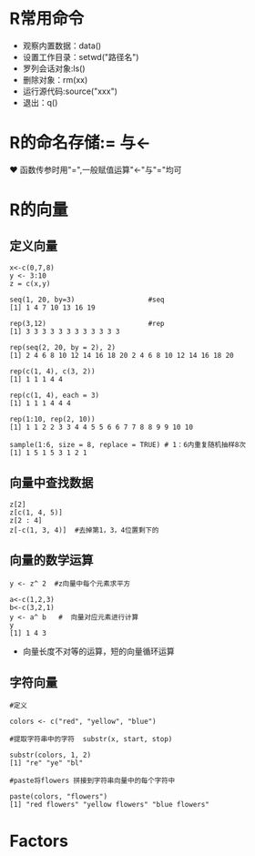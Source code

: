 # R常用命令
- 观察内置数据：data()
- 设置工作目录：setwd("路径名")
- 罗列会话对象:ls()
- 删除对象：rm(xx)
- 运行源代码:source("xxx")
- 退出：q()  
# R的命名存储:= 与<-
&#10084; 函数传参时用"=",一般赋值运算"<-"与"="均可
# R的向量
## 定义向量
```
x<-c(0,7,8)
y <- 3:10
z = c(x,y)

seq(1, 20, by=3)                  #seq
[1] 1 4 7 10 13 16 19

rep(3,12)                         #rep
[1] 3 3 3 3 3 3 3 3 3 3 3 3

rep(seq(2, 20, by = 2), 2)
[1] 2 4 6 8 10 12 14 16 18 20 2 4 6 8 10 12 14 16 18 20

rep(c(1, 4), c(3, 2))
[1] 1 1 1 4 4

rep(c(1, 4), each = 3)
[1] 1 1 1 4 4 4

rep(1:10, rep(2, 10))
[1] 1 1 2 2 3 3 4 4 5 5 6 6 7 7 8 8 9 9 10 10

sample(1:6, size = 8, replace = TRUE) # 1：6内重复随机抽样8次
[1] 1 5 1 5 3 1 2 1
```  
## 向量中查找数据
```
z[2]
z[c(1, 4, 5)]
z[2 : 4]
z[-c(1, 3, 4)]  #去掉第1，3，4位置剩下的
```
## 向量的数学运算
```
y <- z^ 2  #z向量中每个元素求平方  

a<-c(1,2,3)
b<-c(3,2,1)
y <- a^ b   #  向量对应元素进行计算
y
[1] 1 4 3
```  
- 向量长度不对等的运算，短的向量循环运算  
## 字符向量
```
#定义

colors <- c("red", "yellow", "blue")  

#提取字符串中的字符  substr(x, start, stop)

substr(colors, 1, 2)       
[1] "re" "ye" "bl"

#paste将flowers 拼接到字符串向量中的每个字符中

paste(colors, "flowers")     
[1] "red flowers" "yellow flowers" "blue flowers"
```
# Factors


